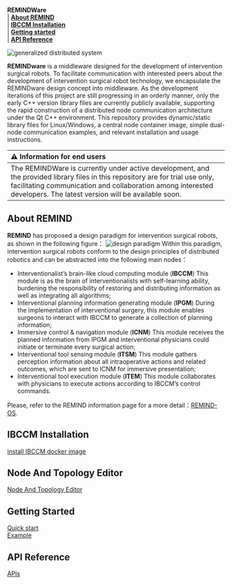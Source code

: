 **REMINDWare**  
| [**About REMIND**](#about-REMIND)  
| [**IBCCM Installation**](#IBCCM-Installation)  
| [**Getting started**](#getting-started)  
| [**API Reference**](#API-Reference)  

![generalized distributed system](http://hanglok.tech/Template/Home/img/introduction-banner-02.jpg)

**REMINDware** is a middleware designed for the development of intervention surgical robots. To facilitate communication with interested peers about the development of intervention surgical robot technology, we encapsulate the REMINDware design concept into middleware. As the development iterations of this project are still progressing in an orderly manner, only the early C++ version library files are currently publicly available, supporting the rapid construction of a distributed node communication architecture under the Qt C++ environment. This repository provides dynamic/static library files for Linux/Windows, a central node container image, simple dual-node communication examples, and relevant installation and usage instructions.

| :warning: Information for end users |
|:------------------------------------|
| The REMINDWare is currently under active development, and the provided library files in this repository are for trial use only, facilitating communication and collaboration among interested developers. The latest version will be available soon. |

## About REMIND

**REMIND** has proposed a design paradigm for intervention surgical robots, as shown in the following figure：
![design paradigm](http://hanglok.tech/Template/Home/img/liena-pic-n-12.png)
Within this paradigm, intervention surgical robots conform to the design principles of distributed robotics and can be abstracted into the following main nodes：

- Interventionalist’s brain-like cloud computing module (**IBCCM**)
This module is as the brain of interventionalists with self-learning ability, burdening the responsibility of restoring and distributing information as well as integrating all algorithms;
- Interventional planning information generating module (**IPGM**)
During the implementation of interventional surgery, this module enables surgeons to interact with IBCCM to generate a collection of planning information;
- Immersive control & navigation module (**ICNM**)
This module receives the planned information from IPGM and interventional physicians could initiate or terminate every surgical action;
- Interventional tool sensing module (**ITSM**)
This module gathers perception information about all intraoperative actions and related outcomes, which are sent to ICNM for immersive presentation;
- Interventional tool execution module (**ITEM**)
This module collaborates with physicians to execute actions according to IBCCM’s control commands.

Please, refer to the REMIND information page for a more detail：[REMIND-OS](http://hanglok.tech/list/55.html).

## IBCCM Installation
[install IBCCM docker image](document/IBCCM_installation.txt)<br>

## Node And Topology Editor
[Node And Topology Editor](document/topology_editor.txt)<br>

## Getting Started
[Quick start](document/quick_start.txt)<br>
[Example](document/run_example.txt)<br>

## API Reference
[APIs](document/api_documentation.txt)<br>